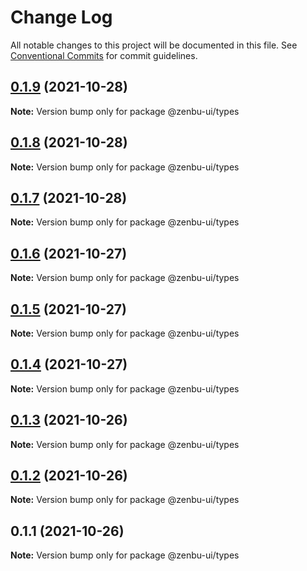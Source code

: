 # Change Log

All notable changes to this project will be documented in this file.
See [Conventional Commits](https://conventionalcommits.org) for commit guidelines.

## [0.1.9](https://github.com/KodepandaID/zenbu-ui/compare/@zenbu-ui/types@0.1.8...@zenbu-ui/types@0.1.9) (2021-10-28)

**Note:** Version bump only for package @zenbu-ui/types





## [0.1.8](https://github.com/KodepandaID/zenbu-ui/compare/@zenbu-ui/types@0.1.7...@zenbu-ui/types@0.1.8) (2021-10-28)

**Note:** Version bump only for package @zenbu-ui/types





## [0.1.7](https://github.com/KodepandaID/zenbu-ui/compare/@zenbu-ui/types@0.1.6...@zenbu-ui/types@0.1.7) (2021-10-28)

**Note:** Version bump only for package @zenbu-ui/types





## [0.1.6](https://github.com/KodepandaID/zenbu-ui/compare/@zenbu-ui/types@0.1.5...@zenbu-ui/types@0.1.6) (2021-10-27)

**Note:** Version bump only for package @zenbu-ui/types





## [0.1.5](https://github.com/KodepandaID/zenbu-ui/compare/@zenbu-ui/types@0.1.4...@zenbu-ui/types@0.1.5) (2021-10-27)

**Note:** Version bump only for package @zenbu-ui/types





## [0.1.4](https://github.com/KodepandaID/zenbu-ui/compare/@zenbu-ui/types@0.1.3...@zenbu-ui/types@0.1.4) (2021-10-27)

**Note:** Version bump only for package @zenbu-ui/types





## [0.1.3](https://github.com/KodepandaID/zenbu-ui/compare/@zenbu-ui/types@0.1.2...@zenbu-ui/types@0.1.3) (2021-10-26)

**Note:** Version bump only for package @zenbu-ui/types





## [0.1.2](https://github.com/KodepandaID/zenbu-ui/compare/@zenbu-ui/types@0.1.1...@zenbu-ui/types@0.1.2) (2021-10-26)

**Note:** Version bump only for package @zenbu-ui/types





## 0.1.1 (2021-10-26)

**Note:** Version bump only for package @zenbu-ui/types
